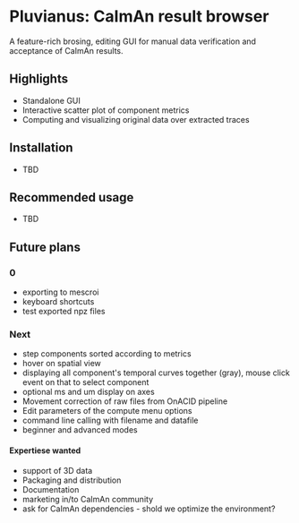 # Pluvianus: CaImAn result browser
A feature-rich brosing, editing GUI for manual data verification and acceptance of CaImAn results.

## Highlights
* Standalone GUI
* Interactive scatter plot of component metrics
* Computing and visualizing original data over extracted traces

## Installation
* TBD

## Recommended usage
* TBD

## Future plans
### 0
* exporting to mescroi
* keyboard shortcuts
* test exported npz files

### Next
* step components sorted according to metrics
* hover on spatial view
* displaying all component's temporal curves together (gray), mouse click event on that to select component
* optional ms and um display on axes
* Movement correction of raw files from OnACID pipeline
* Edit parameters of the compute menu options
* command line calling with filename and datafile
* beginner and advanced modes


#### Expertiese wanted
* support of 3D data
* Packaging and distribution
* Documentation
* marketing in/to CaImAn community
* ask for CaImAn dependencies - shold we optimize the environment?
